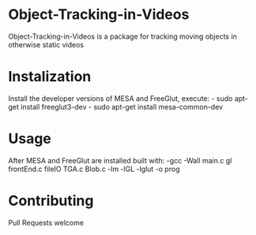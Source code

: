 # Object-Tracking-in-Videos
  Object-Tracking-in-Videos is a package for tracking moving objects in otherwise static videos

# Instalization

  Install the developer versions of MESA and FreeGlut, execute:
    - sudo apt-get install freeglut3-dev
    - sudo apt-get install mesa-common-dev
    
  
# Usage 
  After MESA and FreeGlut are installed built with:
    -gcc -Wall main.c gl frontEnd.c fileIO TGA.c Blob.c -lm -lGL -lglut -o prog

# Contributing 
  Pull Requests welcome
